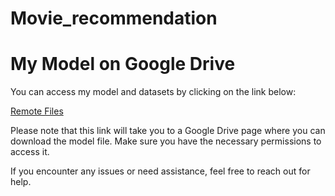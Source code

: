 # Movie_recommendation

# My Model on Google Drive

You can access my model and datasets by clicking on the link below:

[Remote Files](https://drive.google.com/drive/folders/1xWWY5vHKCIF3GP2qad7Fe7vVbB9ZfBmy?usp=drive_link)

Please note that this link will take you to a Google Drive page where you can download the model file. Make sure you have the necessary permissions to access it.

If you encounter any issues or need assistance, feel free to reach out for help.
